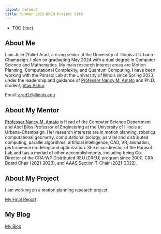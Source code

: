 ```yaml
---
layout: default
title: Summer 2023 DREU Project Site
---
```


* TOC
{:toc}

## About Me

I am Julie (Yulie) Arad, a rising senior at the University of Illinois at Urbana-Champaign. I plan on graduating May 2024 with a dual degree in Computer Science and Mathematics. My main research interest areas are Motion Planning, Computational Complexity, and Quantum Computing. I have been working with the Parasol Lab at the University of Illinois since Spring 2023, under the leadership and guidance of [Professor Nancy M. Amato](https://cs.illinois.edu/about/people/faculty/namato) and Ph.D. student, [Stav Ashur](https://publish.illinois.edu/stav-ashur/). 

Email: arad2@illinois.edu

## About My Mentor

[Professor Nancy M. Amato](https://cs.illinois.edu/about/people/faculty/namato) is Head of the Computer Science Department and Abel Bliss Professor of Engineering at the University of Illinois at Urbana-Champaign. Her research interests are in motion planning, robotics, computational geometry, computational biology, parallel and distributed computing, parallel algorithms, artificial intelligence, CAD, VR, animation, performence modeling and optimization. She is co-director of the Parasol Lab and has a myriad of other accomplishments, including being Co-Director of the CRA-WP Distributed REU (DREU) program since 2000, CRA Board Chair (2021-2023), and AAAS Section T-Chair (2021-2022). 

## About My Project

I am working on a motion planning research project, 

[My Final Report](files/finalreport.pdf)

## My Blog

[My Blog](blog.html)
